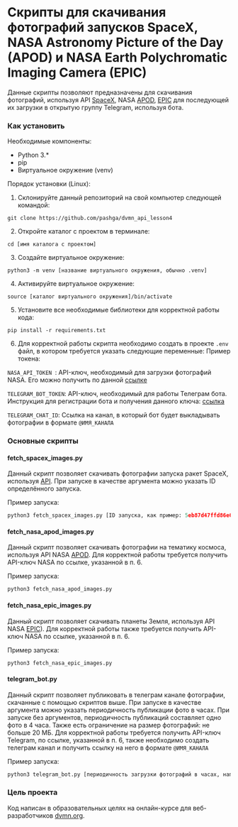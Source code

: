 # Скрипты для скачивания фотографий запусков SpaceX, NASA Astronomy Picture of the Day (APOD) и NASA Earth Polychromatic Imaging Camera (EPIC)

Данные скрипты позволяют предназначены для скачивания фотографий, используя API [SpaceX](https://github.com/r-spacex/SpaceX-API), 
NASA [APOD](https://api.nasa.gov/#apod), [EPIC](https://api.nasa.gov/#epic) для последующей их загрузки в открытую
группу Telegram, используя бота.

### Как установить

Необходимые компоненты:
* Python 3.*
* pip
* Виртуальное окружение (venv)

Порядок установки (Linux):

1. Склонируйте данный репозиторий на свой компьютер следующей командой:

```
git clone https://github.com/pashga/dvmn_api_lesson4
```

2. Откройте каталог с проектом в терминале:

```
cd [имя каталога с проектом]
```

3. Создайте виртуальное окружение:

```
python3 -m venv [название виртуального окружения, обычно .venv]
```

4. Активируйте виртуальное окружение:

```
source [каталог виртуального окружения]/bin/activate
```

5. Установите все необходимые библиотеки для корректной работы кода:

```
pip install -r requirements.txt
```
6. Для корректной работы скрипта необходимо создать в проекте ```.env``` файл, в котором требуется указать следующие переменные:
Пример токена:

```NASA_API_TOKEN ```: API-ключ, необходимый для загрузки фотографий NASA. Его можно получить по данной [ссылке](https://api.nasa.gov/) 

```TELEGRAM_BOT_TOKEN```: API-ключ, необходимый для работы Телеграм бота. Инструкция для регистрации бота и получения данного ключа: [ссылка](https://way23.ru/%D1%80%D0%B5%D0%B3%D0%B8%D1%81%D1%82%D1%80%D0%B0%D1%86%D0%B8%D1%8F-%D0%B1%D0%BE%D1%82%D0%B0-%D0%B2-telegram.html)

```TELEGRAM_CHAT_ID```: Ссылка на канал, в который бот будет выкладывать фотографии в формате ```@ИМЯ_КАНАЛА```


### Основные скрипты

#### fetch_spacex_images.py
Данный скрипт позволяет скачивать фотографии запуска ракет SpaceX, используя [API](https://github.com/r-spacex/SpaceX-API). При запуске в качестве аргумента можно
указать ID определённого запуска.

Пример запуска:

```python
python3 fetch_spacex_images.py [ID запуска, как пример: 5eb87d47ffd86e000604b38a]
```

#### fetch_nasa_apod_images.py
Данный скрипт позволяет скачивать фотографии на тематику космоса, используя API NASA [APOD](https://api.nasa.gov/#apod). Для корректной
работы требуется получить API-ключ NASA по ссылке, указанной в п. 6.

Пример запуска:

```python
python3 fetch_nasa_apod_images.py
```

#### fetch_nasa_epic_images.py
Данный скрипт позволяет скачивать планеты Земля, используя API NASA [EPIC](https://api.nasa.gov/#epic)). Для корректной
работы также требуется получить API-ключ NASA по ссылке, указанной в п. 6.

Пример запуска:

```python
python3 fetch_nasa_epic_images.py
```

#### telegram_bot.py
Данный скрипт позволяет публиковать в телеграм канале фотографии, скачанные с помощью скриптов выше. 
При запуске в качестве аргумента можно указать периодичность публикации фото в часах. 
При запуске без аргументов, периодичность публикаций составляет одно фото в 4 часа. 
Также есть ограничение на размер фотографий: не больше 20 МБ.
Для корректной работы требуется получить API-ключ Telegram, по ссылке, указанной в п. 6, также необходимо
создать телеграм канал и получить ссылку на него в формате ```@ИМЯ_КАНАЛА```

Пример запуска:

```python
python3 telegram_bot.py [периодичность загрузки фотографий в часах, например 0.5]
```

### Цель проекта

Код написан в образовательных целях на онлайн-курсе для веб-разработчиков [dvmn.org](https://dvmn.org/).